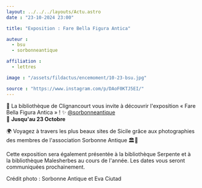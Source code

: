 ```yaml
---
layout: ../../../layouts/Actu.astro
date : "23-10-2024 23:00"

title: "Exposition : Fare Bella Figura Antica"

auteur :
  - bsu
  - sorbonneantique

affiliation :
  - lettres

image : "/assets/fildactus/encemoment/10-23-bsu.jpg"

source : "https://www.instagram.com/p/DAoF0KTJ5EI/"
---
```


📸 La bibliothèque de Clignancourt vous invite à découvrir l'exposition « Fare Bella Figura Antica » ! ✨ [@sorbonneantique](https://www.instagram.com/sorbonneantique/)  
📆 __Jusqu'au 23 Octobre__

🌍 Voyagez à travers les plus beaux sites de Sicile grâce aux photographies des membres de l'association Sorbonne Antique 🏛️🌅

Cette exposition sera également présentée à la bibliothèque Serpente et à la bibliothèque Malesherbes au cours de l'année. Les dates vous seront communiquées prochainement.

Crédit photo : Sorbonne Antique et Eva Ciutad

